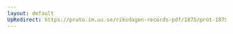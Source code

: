 ```yaml
---
layout: default
UpRedirect: https://pruto.im.uu.se/riksdagen-records-pdf/1875/prot-1875--ak--023/prot-1875--ak--023_010.pdf
---
```

